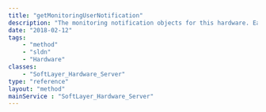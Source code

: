 ```yaml
---
title: "getMonitoringUserNotification"
description: "The monitoring notification objects for this hardware. Each object links this hardware instance to a user account that will be notified if monitoring on this hardware object fails"
date: "2018-02-12"
tags:
    - "method"
    - "sldn"
    - "Hardware"
classes:
    - "SoftLayer_Hardware_Server"
type: "reference"
layout: "method"
mainService : "SoftLayer_Hardware_Server"
---
```


